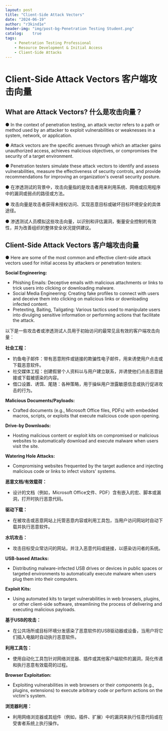 ```yaml
---
layout: post
title: "Client-Side Attack Vectors"
date: "2024-06-19"
author: "r3kind1e"
header-img: "img/post-bg-Penetration Testing Student.png"
catalog:    true
tags: 
    - Penetration Testing Professional
    - Resource Development & Initial Access
    - Client-Side Attacks
---
```


# Client-Side Attack Vectors 客户端攻击向量
## What are Attack Vectors? 什么是攻击向量？
● In the context of penetration testing, an attack vector refers to a path or method used by an attacker to exploit vulnerabilities or weaknesses in a system, network, or application.

● Attack vectors are the specific avenues through which an attacker gains unauthorized access, achieves malicious objectives, or compromises the security of a target environment.

● Penetration testers simulate these attack vectors to identify and assess vulnerabilities, measure the effectiveness of security controls, and provide recommendations for improving an organization's overall security posture.

● 在渗透测试的背景中，攻击向量指的是攻击者用来利用系统、网络或应用程序中的漏洞或弱点的路径或方法。

● 攻击向量是攻击者获得未授权访问、实现恶意目标或破坏目标环境安全的具体途径。

● 渗透测试人员模拟这些攻击向量，以识别和评估漏洞，衡量安全控制的有效性，并为改善组织的整体安全状况提供建议。

## Client-Side Attack Vectors 客户端攻击向量
● Here are some of the most common and effective client-side attack vectors used for initial access by attackers or penetration testers:

**Social Engineering:**

+ Phishing Emails: Deceptive emails with malicious attachments or links to trick users into clicking or downloading malware.
+ Social Media Engineering: Creating fake profiles to connect with users and deceive them into clicking on malicious links or downloading infected content.
+ Pretexting, Baiting, Tailgating: Various tactics used to manipulate users into divulging sensitive information or performing actions that facilitate the attack.

以下是一些攻击者或渗透测试人员用于初始访问的最常见且有效的客户端攻击向量：

**社会工程：**

+ 钓鱼电子邮件：带有恶意附件或链接的欺骗性电子邮件，用来诱使用户点击或下载恶意软件。
+ 社交媒体工程：创建假冒个人资料以与用户建立联系，并诱使他们点击恶意链接或下载被感染的内容。
+ 借口设置、诱饵、尾随：各种策略，用于操纵用户泄露敏感信息或执行促进攻击的行为。

**Malicious Documents/Payloads:**
+ Crafted documents (e.g., Microsoft Office files, PDFs) with embedded macros, scripts, or exploits that execute malicious code upon opening.

**Drive-by Downloads:**
+ Hosting malicious content or exploit kits on compromised or malicious websites to automatically download and execute malware when users visit the site.

**Watering Hole Attacks:**
+ Compromising websites frequented by the target audience and injecting malicious code or links to infect visitors' systems.

**恶意文档/有效载荷：**
+ 设计的文档（例如，Microsoft Office文件、PDF）含有嵌入的宏、脚本或漏洞，打开时执行恶意代码。

**驱动下载：**
+ 在被攻击或恶意网站上托管恶意内容或利用工具包，当用户访问网站时自动下载并执行恶意软件。

**水坑攻击：**
+ 攻击目标受众常访问的网站，并注入恶意代码或链接，以感染访问者的系统。

**USB-based Attacks:**
+ Distributing malware-infected USB drives or devices in public spaces or targeted environments to automatically execute malware when users plug them into their computers.

**Exploit Kits:**
+ Using automated kits to target vulnerabilities in web browsers, plugins, or other client-side software, streamlining the process of delivering and executing malicious payloads.

**基于USB的攻击：**
+ 在公共场所或目标环境分发感染了恶意软件的USB驱动器或设备，当用户将它们插入电脑时自动执行恶意软件。

**利用工具包：**
+ 使用自动化工具包针对网络浏览器、插件或其他客户端软件的漏洞，简化传递和执行恶意有效载荷的过程。

**Browser Exploitation:**
+ Exploiting vulnerabilities in web browsers or their components (e.g., plugins, extensions) to execute arbitrary code or perform actions on the victim's system.

**浏览器利用：**
+ 利用网络浏览器或其组件（例如，插件、扩展）中的漏洞来执行任意代码或在受害者系统上执行操作。